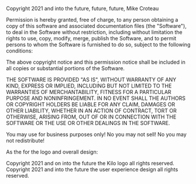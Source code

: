 Copyright 2021 and into the future, future, future, Mike Croteau

Permission is hereby granted, free of charge, to any person obtaining a copy of this software and associated documentation files (the "Software"), to deal in the Software without restriction, including without limitation the rights to use, copy, modify, merge, publish the Software, and to permit persons to whom the Software is furnished to do so, subject to the following conditions:

The above copyright notice and this permission notice shall be included in all copies or substantial portions of the Software.

THE SOFTWARE IS PROVIDED "AS IS", WITHOUT WARRANTY OF ANY KIND, EXPRESS OR IMPLIED, INCLUDING BUT NOT LIMITED TO THE WARRANTIES OF MERCHANTABILITY, FITNESS FOR A PARTICULAR PURPOSE AND NONINFRINGEMENT. IN NO EVENT SHALL THE AUTHORS OR COPYRIGHT HOLDERS BE LIABLE FOR ANY CLAIM, DAMAGES OR OTHER LIABILITY, WHETHER IN AN ACTION OF CONTRACT, TORT OR OTHERWISE, ARISING FROM, OUT OF OR IN CONNECTION WITH THE SOFTWARE OR THE USE OR OTHER DEALINGS IN THE SOFTWARE.

You may use for business purposes only!
No you may not sell! 
No you may not redistribute!

As the for the logo and overall design: 

Copyright 2021 and on into the future the Kilo logo all rights reserved.
Copyright 2021 and into the future the user experience design all rights reserved.